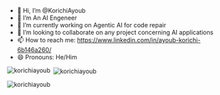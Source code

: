 - 👋 Hi, I’m @KorichiAyoub
- 👀 I’m An AI Engeneer
- 🌱 I’m currently working on Agentic AI for code repair
- 💞️ I’m looking to collaborate on any project concerning AI applications
- 📫 How to reach me: https://www.linkedin.com/in/ayoub-korichi-6b146a260/
- 😄 Pronouns: He/Him

<!---
KorichiAyoub/KorichiAyoub is a ✨ special ✨ repository because its `README.md` (this file) appears on your GitHub profile.
You can click the Preview link to take a look at your changes.
--->

<p><img align="left" src="[https://github-readme-stats.vercel.app/api/top-langs?username=korichiayoub&show_icons=true&locale=en&layout=compact](https://github-profile-trophy.vercel.app/?username=KorichiAyoub&theme=light)" alt="korichiayoub" /></p>

<p>&nbsp;<img align="center" src="https://github-readme-stats.vercel.app/api?username=korichiayoub&show_icons=true&locale=en" alt="korichiayoub" /></p>

<p><img align="center" src="https://github-readme-streak-stats.herokuapp.com/?user=korichiayoub&show_icons=true&locale=en" alt="korichiayoub" /></p>

